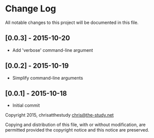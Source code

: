 # Change Log
All notable changes to this project will be documented in this file.

## [0.0.3] - 2015-10-20
- Add 'verbose' command-line argument

## [0.0.2] - 2015-10-19
- Simplify command-line arguments

## [0.0.1] - 2015-10-18
- Initial commit

Copyright 2015, chrisatthestudy <chris@the-study.net>

Copying and distribution of this file, with or without modification, are
permitted provided the copyright notice and this notice are preserved.

